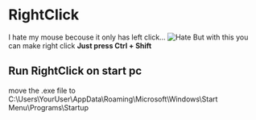# RightClick
I hate my mouse becouse it only has left click... 
![Hate](https://files.itworld.co.kr/2020/03/apple-pro-mouse1-100834252-large.jpg)
But with this you can make right click <b>Just press Ctrl + Shift</b>

## Run RightClick on start pc
move the .exe file to C:\Users\YourUser\AppData\Roaming\Microsoft\Windows\Start Menu\Programs\Startup
